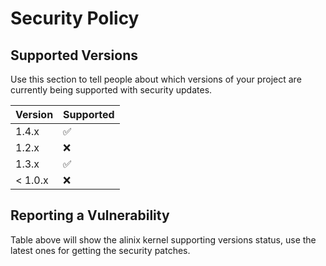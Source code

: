 # Security Policy

## Supported Versions

Use this section to tell people about which versions of your project are
currently being supported with security updates.

| Version | Supported          |
| ------- | ------------------ |
| 1.4.x   | :white_check_mark: |
| 1.2.x   | :x:                |
| 1.3.x  | :white_check_mark: |
| < 1.0.x  | :x:                |

## Reporting a Vulnerability

Table above will show the alinix kernel supporting versions status, use the latest ones for getting the security patches.
